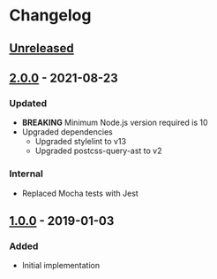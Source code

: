 # Changelog

## [Unreleased][]

## [2.0.0][] - 2021-08-23
### Updated
- **BREAKING** Minimum Node.js version required is 10
- Upgraded dependencies
	- Upgraded stylelint to v13
	- Upgraded postcss-query-ast to v2
### Internal
- Replaced Mocha tests with Jest

## [1.0.0][] - 2019-01-03

### Added

- Initial implementation


[Unreleased]: https://github.com/niksy/stylelint-no-restricted-syntax/compare/v1.0.0...HEAD
[2.0.0]: https://github.com/niksy/stylelint-no-restricted-syntax/tree/v2.0.0
[1.0.0]: https://github.com/niksy/stylelint-no-restricted-syntax/tree/v1.0.0
